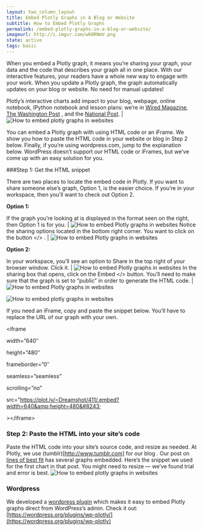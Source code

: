 ```yaml
---
layout: two_column_layout
title: Embed Plotly Graphs in A Blog or Website
subtitle: How to Embed Plotly Graphs
permalink: /embed-plotly-graphs-in-a-blog-or-website/
imageurl: http://i.imgur.com/w6ORNmV.png
state: active
tags: basic
---
```


When you embed a Plotly graph, it means you’re sharing your graph, your data and the code that describes your graph all in one place. With our interactive features, your readers have a whole new way to engage with your work. When you update a Plotly graph, the graph automatically updates on your blog or website. No need for manual updates!

Plotly’s interactive charts add impact to your blog, webpage, online notebook, IPython notebook and lesson plans: we’re in [Wired Magazine](http://www.wired.com/2014/08/lego-cost), [The Washington Post](http://www.washingtonpost.com/blogs/wonkblog/wp/2013/06/14/do-low-taxes-on-the-rich-leave-the-middle-class-with-lower-wages/) , and the [National Post](http://sports.nationalpost.com/2014/08/02/how-does-p-k-subbans-new-contract-stack-up-against-other-elite-nhl-defencemen). | ![How to embed plotly graphs in websites](https://plot.ly/static/learn/images/web_app_tutorials/how-to-embed-plotly-graphs-in-websites/image00.png)

You can embed a Plotly graph with using HTML code or an iFrame. We show you how to paste the HTML code in your website or blog in Step 2 below. Finally, if you’re using wordpress.com, jump to the explanation below. WordPress doesn’t support our HTML code or iFrames, but we’ve come up with an easy solution for you.

###Step 1: Get the HTML snippet

There are two places to locate the embed code in Plotly.  If you want to share someone else’s graph, Option 1, is the easier choice.  If you’re in your workspace, then you’ll want to check out Option 2.


**Option 1:**

If the graph you’re looking at is displayed in the format seen on the right, then Option 1 is for you. | ![How to embed Plotly graphs in websites](https://plot.ly/static/learn/images/web_app_tutorials/how-to-embed-plotly-graphs-in-websites/image03.png)
Notice the sharing options located in the bottom right corner.  You want to click on the button &lt;/&gt; . | ![How to embed Plotly graphs in websites](https://plot.ly/static/learn/images/web_app_tutorials/how-to-embed-plotly-graphs-in-websites/image09.png)

**Option 2:**

In your workspace, you’ll see an option to Share in the top right of your browser window. Click it. | ![How to embed Plotly graphs in websites](https://plot.ly/static/learn/images/web_app_tutorials/how-to-embed-plotly-graphs-in-websites/image07.png)
In the sharing box that opens, click on the Embed &lt;/&gt; button. You’ll need to make sure that the graph is set to “public” in order to generate the HTML code. | ![How to embed Plotly graphs in websites](https://plot.ly/static/learn/images/web_app_tutorials/how-to-embed-plotly-graphs-in-websites/image10.png)


![How to embed plotly graphs in websites](https://plot.ly/static/learn/images/web_app_tutorials/how-to-embed-plotly-graphs-in-websites/image01.png)


If you need an iFrame, copy and paste the snippet below.  You’ll have to replace the URL of our graph with your own.

&lt;iframe

width=&#8221;640&#8243;

height=&#8221;480&#8243;

frameborder=&#8221;0&#8243;

seamless=&#8221;seamless&#8221;

scrolling=&#8221;no&#8221;

src=&#8221;https://plot.ly/~Dreamshot/411/.embed?width=640&amp;height=480&#8243;

&gt;&lt;/iframe&gt;

### Step 2: Paste the HTML into your site’s code

Paste the HTML code into your site’s source code, and resize as needed.  At Plotly, we use (tumblr)[http://www.tumblr.com] for our blog . Our post on [lines of best fit](/create-a-line-of-best-fit-online/) has several graphs embedded.  Here’s the snippet we used for the first chart in that post.  You might need to resize &#8212; we’ve found trial and error is best.
![How to embed plotly graphs in websites](https://plot.ly/static/learn/images/web_app_tutorials/how-to-embed-plotly-graphs-in-websites/image05.png)

### Wordpress

We developed a [wordpress plugin](https://wordpress.org/plugins/wp-plotly) which makes it easy to embed Plotly graphs direct from WordPress&#8217;s admin. Check it out: [https://wordpress.org/plugins/wp-plotly/](https://wordpress.org/plugins/wp-plotly)
